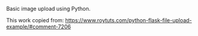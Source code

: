 
Basic image upload using Python.

This work copied from:
  https://www.roytuts.com/python-flask-file-upload-example/#comment-7206



